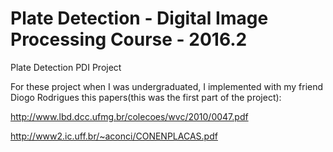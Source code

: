 # Plate Detection - Digital Image Processing Course - 2016.2
Plate Detection PDI Project

For these project when I was undergraduated, I implemented with my friend Diogo Rodrigues this papers(this was the first part of the project):

http://www.lbd.dcc.ufmg.br/colecoes/wvc/2010/0047.pdf

http://www2.ic.uff.br/~aconci/CONENPLACAS.pdf
